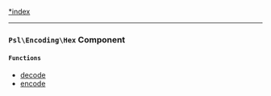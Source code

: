 <!--
    This markdown file was generated using `docs/documenter.php`.

    Any edits to it will likely be lost.
-->

[*index](./../README.md)

---

### `Psl\Encoding\Hex` Component

#### `Functions`

- [decode](./../../src/Psl/Encoding/Hex/decode.php#L22)
- [encode](./../../src/Psl/Encoding/Hex/encode.php#L16)


